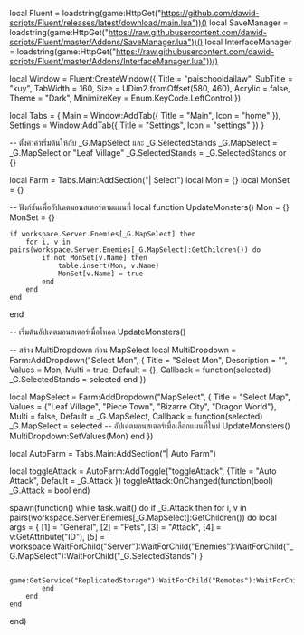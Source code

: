 local Fluent = loadstring(game:HttpGet("https://github.com/dawid-scripts/Fluent/releases/latest/download/main.lua"))()
local SaveManager = loadstring(game:HttpGet("https://raw.githubusercontent.com/dawid-scripts/Fluent/master/Addons/SaveManager.lua"))()
local InterfaceManager = loadstring(game:HttpGet("https://raw.githubusercontent.com/dawid-scripts/Fluent/master/Addons/InterfaceManager.lua"))()

local Window = Fluent:CreateWindow({
	Title = "paischooldailaw",
	SubTitle = "kuy",
	TabWidth = 160,
	Size = UDim2.fromOffset(580, 460),
	Acrylic = false,
	Theme = "Dark",
	MinimizeKey = Enum.KeyCode.LeftControl
})

local Tabs = {
	Main = Window:AddTab({ Title = "Main", Icon = "home" }),
	Settings = Window:AddTab({ Title = "Settings", Icon = "settings" })
}

-- ตั้งค่าค่าเริ่มต้นให้กับ _G.MapSelect และ _G.SelectedStands
_G.MapSelect = _G.MapSelect or "Leaf Village"
_G.SelectedStands = _G.SelectedStands or {}

local Farm = Tabs.Main:AddSection("| Select") 
local Mon = {}
local MonSet = {}

-- ฟังก์ชันเพื่ออัปเดตมอนสเตอร์ตามแผนที่
local function UpdateMonsters()
	Mon = {}
	MonSet = {}

	if workspace.Server.Enemies[_G.MapSelect] then
		for i, v in pairs(workspace.Server.Enemies[_G.MapSelect]:GetChildren()) do
			if not MonSet[v.Name] then
				table.insert(Mon, v.Name)
				MonSet[v.Name] = true
			end
		end
	end
end

-- เริ่มต้นอัปเดตมอนสเตอร์เมื่อโหลด
UpdateMonsters()

-- สร้าง MultiDropdown ก่อน MapSelect
local MultiDropdown = Farm:AddDropdown("Select Mon", {
	Title = "Select Mon",
	Description = "",
	Values = Mon,
	Multi = true,
	Default = {},
	Callback = function(selected)
		_G.SelectedStands = selected
	end
})

local MapSelect = Farm:AddDropdown("MapSelect", {
	Title = "Select Map",
	Values = {"Leaf Village", "Piece Town", "Bizarre City", "Dragon World"},
	Multi = false,
	Default = _G.MapSelect,
	Callback = function(selected)
		_G.MapSelect = selected
		-- อัปเดตมอนสเตอร์เมื่อเลือกแผนที่ใหม่
		UpdateMonsters()
		MultiDropdown:SetValues(Mon)
	end
})

local AutoFarm = Tabs.Main:AddSection("| Auto Farm")

local toggleAttack = AutoFarm:AddToggle("toggleAttack", {Title = "Auto Attack", Default = _G.Attack })
toggleAttack:OnChanged(function(bool)
	_G.Attack = bool
end)

spawn(function()
	while task.wait() do
		if _G.Attack then
			for i, v in pairs(workspace.Server.Enemies[_G.MapSelect]:GetChildren()) do
				local args = {
					[1] = "General",
					[2] = "Pets",
					[3] = "Attack",
					[4] = v:GetAttribute("ID"),
					[5] = workspace:WaitForChild("Server"):WaitForChild("Enemies"):WaitForChild("_G.MapSelect"):WaitForChild("_G.SelectedStands")
				}

				game:GetService("ReplicatedStorage"):WaitForChild("Remotes"):WaitForChild("Bridge"):FireServer(unpack(args))
			end
		end
	end
end)
